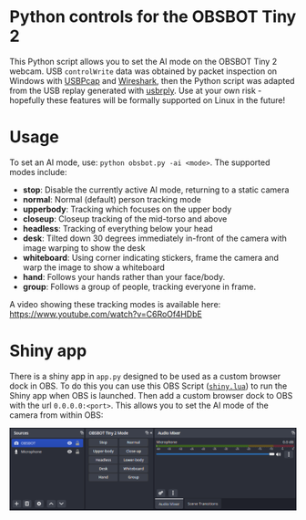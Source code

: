 

<!-- README.md is generated from README.qmd. Please edit that file -->

# Python controls for the OBSBOT Tiny 2

<!-- badges: start -->
<!-- badges: end -->

This Python script allows you to set the AI mode on the OBSBOT Tiny 2
webcam. USB `controlWrite` data was obtained by packet inspection on
Windows with [USBPcap](https://github.com/desowin/usbpcap) and
[Wireshark](https://gitlab.com/wireshark/wireshark), then the Python
script was adapted from the USB replay generated with
[usbrply](https://github.com/JohnDMcMaster/usbrply). Use at your own
risk - hopefully these features will be formally supported on Linux in
the future!

# Usage

To set an AI mode, use: `python obsbot.py -ai <mode>`. The supported
modes include:

- **stop**: Disable the currently active AI mode, returning to a static
  camera
- **normal**: Normal (default) person tracking mode
- **upperbody**: Tracking which focuses on the upper body
- **closeup**: Closeup tracking of the mid-torso and above
- **headless**: Tracking of everything below your head
- **desk**: Tilted down 30 degrees immediately in-front of the camera
  with image warping to show the desk
- **whiteboard**: Using corner indicating stickers, frame the camera and
  warp the image to show a whiteboard
- **hand**: Follows your hands rather than your face/body.
- **group**: Follows a group of people, tracking everyone in frame.

A video showing these tracking modes is available here:
https://www.youtube.com/watch?v=C6RoOf4HDbE

# Shiny app

There is a shiny app in `app.py` designed to be used as a custom browser
dock in OBS. To do this you can use this OBS Script
([`shiny.lua`](https://gist.github.com/mitchelloharawild/cb0328aa7190f861838ef9327e0c7962))
to run the Shiny app when OBS is launched. Then add a custom browser
dock to OBS with the url `0.0.0.0:<port>`. This allows you to set the AI
mode of the camera from within OBS:

![](obs-integration.png)
